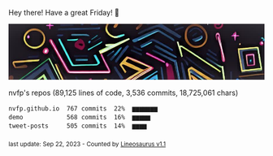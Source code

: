 Hey there! Have a great Friday! 🌈

![banner](https://github.com/nvfp/nvfp/raw/main/assets/banner.jpg)

nvfp's repos (89,125 lines of code, 3,536 commits, 18,725,061 chars)

```txt
nvfp.github.io  767 commits  22%  ▆▆▆▆▆▆▆
demo            568 commits  16%  ▆▆▆▆▆
tweet-posts     505 commits  14%  ▆▆▆▆
```

<sub>last update: Sep 22, 2023 - Counted by [Lineosaurus v1.1](https://github.com/Lineosaurus/Lineosaurus)</sub>